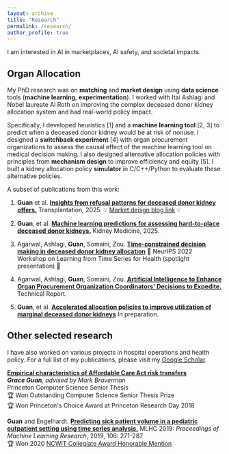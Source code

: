 ```yaml
---
layout: archive
title: "Research"
permalink: /research/
author_profile: true
---
```



I am interested in AI in marketplaces, AI safety, and societal impacts.


## Organ Allocation

My PhD research was on **matching** and **market design** using **data science** tools (**machine learning**, **experimentation**). I worked with Itai Ashlagi and Nobel laureate Al Roth on improving the complex deceased donor kidney allocation system and had real-world policy impact. 

Specifically, I developed heuristics [1] and a **machine learning tool** [2, 3] to predict when a deceased donor kidney would be at risk of nonuse. I designed a **switchback experiment** [4] with organ procurement organizations to assess the causal effect of the machine learning tool on medical decision making. I also designed alternative allocation policies with principles from **mechanism design** to improve efficiency and equity [5]. I built a kidney allocation policy **simulator** in C/C++/Python to evaluate these alternative policies.

A subset of publications from this work:

1. **Guan** et al. [**Insights from refusal patterns for deceased donor kidney offers.**](https://journals.lww.com/transplantjournal/fulltext/9900/insights_from_refusal_patterns_for_deceased_donor.1089.aspx) Transplantation, 2025. 💡 [Market deisgn blog link](https://marketdesigner.blogspot.com/2025/05/the-deceased-donor-waiting-list-for.html) 💡

2. **Guan**, et al. [**Machine learning predictions for assessing hard-to-place deceased donor kidneys.**]() Kidney Medicine, 2025.

3. Agarwal, Ashlagi, **Guan**, Somaini, Zou. [**Time-constrained decision making in deceased donor kidney allocation**]() 🌟 NeurIPS 2022 Workshop on Learning from Time Series for Health (spotlight presentation) 🌟

4. Agarwal, Ashlagi, **Guan**, Somaini, Zou. [**Artificial Intelligence to Enhance Organ Procurement Organization Coordinators' Decisions to Expedite.**]() Technical Report.

5. **Guan**, et al. [**Accelerated allocation policies to improve utilization of marginal deceased donor kidneys**]() In preparation.



## Other selected research

I have also worked on various projects in hospital operations and health policy. For a full list of my publications, please visit my <a href="https://scholar.google.com/citations?user=xcJ3x40AAAAJ&hl=en">Google Scholar</a>.


[**Empirical characteristics of Affordable Care Act risk transfers**](https://arxiv.org/abs/2208.02372)\
***Grace Guan**, advised by Mark Braverman*\
Princeton Computer Science Senior Thesis\
🏆 Won Outstanding Computer Science Senior Thesis Prize\
🏆 Won Princeton's Choice Award at Princeton Research Day 2018


**Guan** and Engelhardt. [**Predicting sick patient volume in a pediatric outpatient setting using time series analysis.**](http://proceedings.mlr.press/v106/guan19a/guan19a.pdf) MLHC 2019: *Proceedings of Machine Learning Research*, 2019, 106: 271-287\
🏆 Won 2020 [NCWIT Collegiate Award Honorable Mention](https://www.aspirations.org/news/2020-ncwit-collegiate-award-recipients-announced)

